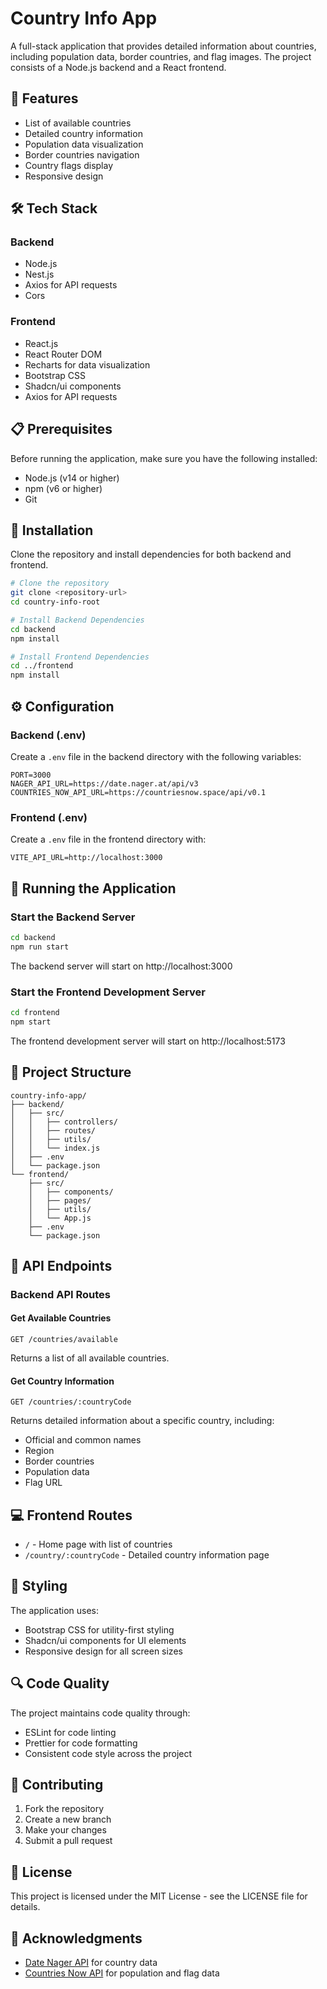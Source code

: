 # Country Info App

A full-stack application that provides detailed information about countries, including population data, border countries, and flag images. The project consists of a Node.js backend and a React frontend.

## 🚀 Features

- List of available countries
- Detailed country information
- Population data visualization
- Border countries navigation
- Country flags display
- Responsive design

## 🛠️ Tech Stack

### Backend
- Node.js
- Nest.js
- Axios for API requests
- Cors

### Frontend
- React.js
- React Router DOM
- Recharts for data visualization
- Bootstrap CSS
- Shadcn/ui components
- Axios for API requests

## 📋 Prerequisites

Before running the application, make sure you have the following installed:
- Node.js (v14 or higher)
- npm (v6 or higher)
- Git

## 🔧 Installation

Clone the repository and install dependencies for both backend and frontend.

```bash
# Clone the repository
git clone <repository-url>
cd country-info-root

# Install Backend Dependencies
cd backend
npm install

# Install Frontend Dependencies
cd ../frontend
npm install
```

## ⚙️ Configuration

### Backend (.env)
Create a `.env` file in the backend directory with the following variables:

```env
PORT=3000
NAGER_API_URL=https://date.nager.at/api/v3
COUNTRIES_NOW_API_URL=https://countriesnow.space/api/v0.1
```

### Frontend (.env)
Create a `.env` file in the frontend directory with:

```env
VITE_API_URL=http://localhost:3000

```

## 🚀 Running the Application

### Start the Backend Server
```bash
cd backend
npm run start
```
The backend server will start on http://localhost:3000

### Start the Frontend Development Server
```bash
cd frontend
npm start
```
The frontend development server will start on http://localhost:5173

## 📁 Project Structure

```
country-info-app/
├── backend/
│   ├── src/
│   │   ├── controllers/
│   │   ├── routes/
│   │   ├── utils/
│   │   └── index.js
│   ├── .env
│   └── package.json
└── frontend/
    ├── src/
    │   ├── components/
    │   ├── pages/
    │   ├── utils/
    │   └── App.js
    ├── .env
    └── package.json
```

## 🔌 API Endpoints

### Backend API Routes

#### Get Available Countries
```
GET /countries/available
```
Returns a list of all available countries.

#### Get Country Information
```
GET /countries/:countryCode
```
Returns detailed information about a specific country, including:
- Official and common names
- Region
- Border countries
- Population data
- Flag URL

## 💻 Frontend Routes

- `/` - Home page with list of countries
- `/country/:countryCode` - Detailed country information page

## 🎨 Styling

The application uses:
- Bootstrap CSS for utility-first styling
- Shadcn/ui components for UI elements
- Responsive design for all screen sizes

## 🔍 Code Quality

The project maintains code quality through:
- ESLint for code linting
- Prettier for code formatting
- Consistent code style across the project

## 🤝 Contributing

1. Fork the repository
2. Create a new branch
3. Make your changes
4. Submit a pull request

## 📝 License

This project is licensed under the MIT License - see the LICENSE file for details.

## 🙏 Acknowledgments

- [Date Nager API](https://date.nager.at/swagger/index.html) for country data
- [Countries Now API](https://countriesnow.space/) for population and flag data
